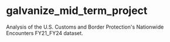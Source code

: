 # galvanize_mid_term_project
Analysis of the U.S. Customs and Border Protection's Nationwide Encounters FY21_FY24 dataset.
